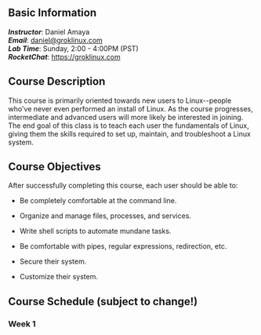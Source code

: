 ## Basic Information

**_Instructor_**:         Daniel Amaya  
**_Email_**:              daniel@groklinux.com  
**_Lab Time_**:           Sunday, 2:00 - 4:00PM (PST)  
**_RocketChat_**:         https://groklinux.com

## Course Description

This course is primarily oriented towards new users to Linux--people who've never even performed an install of Linux. As the course progresses, intermediate and advanced users will more likely be interested in joining. The end goal of this class is to teach each user the fundamentals of Linux, giving them the skills required to set up, maintain, and troubleshoot a Linux system.

## Course Objectives

After successfully completing this course, each user should be able to:

* Be completely comfortable at the command line.

* Organize and manage files, processes, and services.

* Write shell scripts to automate mundane tasks.

* Be comfortable with pipes, regular expressions, redirection, etc.

* Secure their system.

* Customize their system.

## Course Schedule (subject to change!)

### Week 1
